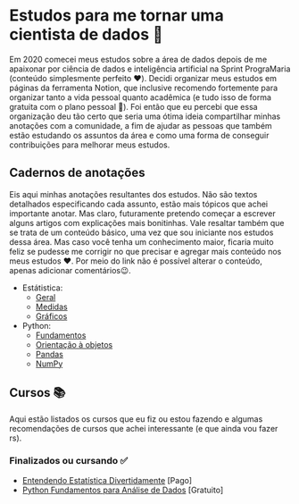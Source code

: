 # Estudos para me tornar uma cientista de dados 📌
Em 2020 comecei meus estudos sobre a área de dados depois de me apaixonar por ciência de dados e inteligência artificial na Sprint PrograMaria (conteúdo simplesmente perfeito ❤️).
Decidi organizar meus estudos em páginas da ferramenta Notion, que inclusive recomendo fortemente para organizar tanto a vida pessoal quanto acadêmica (e tudo isso de forma gratuita com o plano pessoal 🥳). Foi então que eu percebi que essa organização deu tão certo que seria uma ótima ideia compartilhar minhas anotações com a comunidade, a fim de ajudar as pessoas que também estão estudando os assuntos da área e como uma forma de conseguir contribuições para melhorar meus estudos.

<h2>Cadernos de anotações</h2>
Eis aqui minhas anotações resultantes dos estudos. Não são textos detalhados especificando cada assunto, estão mais tópicos que achei importante anotar. Mas claro, futuramente pretendo começar a escrever alguns artigos com explicações mais bonitinhas.
Vale resaltar também que se trata de um conteúdo básico, uma vez que sou iniciante nos estudos dessa área. Mas caso você tenha um conhecimento maior, ficaria muito feliz se pudesse me corrigir no que precisar e agregar mais conteúdo nos meus estudos ❤️.
Por meio do link não é possível alterar o conteúdo, apenas adicionar comentários😉.
<ul>
  <li>Estátistica: 
    <ul>
      <li><a href="https://www.notion.so/Estat-stica-6d52cd79a67c450287a2d60107c9be4c">Geral</a></li>
      <li><a href="https://www.notion.so/Medidas-03374c5da285420b8b75cf0f0edac023">Medidas</a></li>
      <li><a href="https://www.notion.so/Gr-ficos-f9d3524b66e5461299118b87ba94cc46">Gráficos</a></li>
    </ul>
  </li>
  <li>Python:
    <ul>
      <li><a href="https://www.notion.so/Fundamentos-6d830416ef7b49a1b52678c3aa045360">Fundamentos</a></li>
      <li><a href="https://www.notion.so/Orienta-o-a-objetos-f4b6668edad14a97b87df759874b5754">Orientação à objetos</a></li>
      <li><a href="https://www.notion.so/Pandas-26df30e199fe40b7b0291b3df56d479c">Pandas</a></li>
      <li><a href="https://www.notion.so/NumPy-df57cae42bab481aafa9250f7581bf47">NumPy</a></li>
    </ul>
  </li>
</ul>

<h2>Cursos 📚</h2>
Aqui estão listados os cursos que eu fiz ou estou fazendo e algumas recomendações de cursos que achei interessante (e que ainda vou fazer rs).
<h3>Finalizados ou cursando ✅</h3>
<ul>
  <li><a href="https://asn.rocks/entendendo-estatistica-divertidamente/">Entendendo Estatística Divertidamente</a> [Pago]</li>
  <li><a href="https://www.datascienceacademy.com.br/course?courseid=python-fundamentos">Python Fundamentos para Análise de Dados</a> [Gratuito]</li>
</ul>
